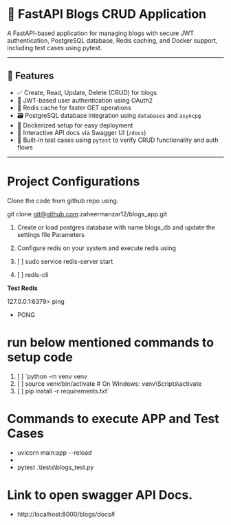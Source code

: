 
# 📝 FastAPI Blogs CRUD Application

A FastAPI-based application for managing blogs with secure JWT authentication, PostgreSQL database, Redis caching, and Docker support, including test cases using pytest.

---

## 🚀 Features

- ✅ Create, Read, Update, Delete (CRUD) for blogs
- 🔐 JWT-based user authentication using OAuth2
- 🧠 Redis cache for faster GET operations
- 🗃 PostgreSQL database integration using `databases` and `asyncpg`
- 🐳 Dockerized setup for easy deployment
- 📄 Interactive API docs via Swagger UI (`/docs`)
- 🧪 Built-in test cases using `pytest` to verify CRUD functionality and auth flows
---

# Project Configurations

Clone the code from github repo using.

git clone git@github.com:zaheermanzar12/blogs_app.git

1. Create or load postgres database with name blogs_db and update the settings file Parameters
2. Configure redis on your system and execute redis using 

1. [ ] sudo service redis-server start
2. [ ] redis-cli

**Test Redis**

127.0.0.1:6379> ping 
- PONG

# run below mentioned commands to setup code

1. [ ] `python -m venv venv
2. [ ] source venv/bin/activate  # On Windows: venv\Scripts\activate
3. [ ] pip install -r requirements.txt`

# Commands to execute APP and Test Cases

* uvicorn main:app --reload
* 
* pytest .\tests\blogs_test.py


# Link to open swagger API Docs.

* http://localhost:8000/blogs/docs#
